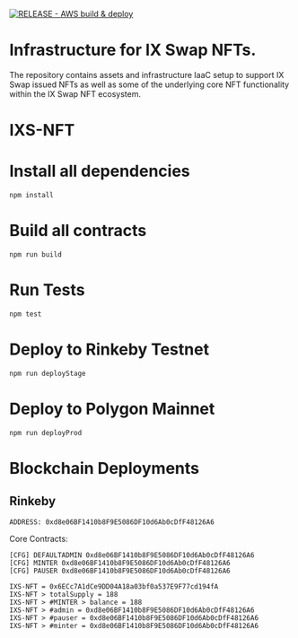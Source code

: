 [![RELEASE - AWS build & deploy](https://github.com/IX-Swap/nft-metaverse/actions/workflows/release.yaml/badge.svg?branch=master)](https://github.com/IX-Swap/nft-metaverse/actions/workflows/release.yaml) 

# Infrastructure for IX Swap NFTs.

The repository contains assets and infrastructure IaaC setup to support IX Swap issued NFTs as well as some of the underlying core NFT functionality within the IX Swap NFT ecosystem.

# IXS-NFT

# Install all dependencies
`npm install`

# Build all contracts
`npm run build`

# Run Tests
`npm test`

# Deploy to Rinkeby Testnet
`npm run deployStage`

# Deploy to Polygon Mainnet
`npm run deployProd`


# Blockchain Deployments

## Rinkeby


```
ADDRESS: 0xd8e06BF1410b8F9E5086DF10d6Ab0cDfF48126A6
```

Core Contracts:

```
[CFG] DEFAULTADMIN 0xd8e06BF1410b8F9E5086DF10d6Ab0cDfF48126A6
[CFG] MINTER 0xd8e06BF1410b8F9E5086DF10d6Ab0cDfF48126A6
[CFG] PAUSER 0xd8e06BF1410b8F9E5086DF10d6Ab0cDfF48126A6

IXS-NFT = 0x6ECc7A1dCe9DD04A18a03bf0a537E9F77cd194fA
IXS-NFT > totalSupply = 188
IXS-NFT > #MINTER > balance = 188
IXS-NFT > #admin = 0xd8e06BF1410b8F9E5086DF10d6Ab0cDfF48126A6
IXS-NFT > #pauser = 0xd8e06BF1410b8F9E5086DF10d6Ab0cDfF48126A6
IXS-NFT > #minter = 0xd8e06BF1410b8F9E5086DF10d6Ab0cDfF48126A6

